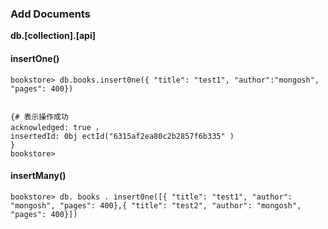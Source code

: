 
### Add Documents
 **db.[collection].[api]**
#### insertOne()

```MongoDB Shell
bookstore> db.books.insert0ne({ "title": "test1", "author":"mongosh", "pages": 400})


{# 表示操作成功
acknowledged: true ，
insertedId: 0bj ectId("6315af2ea80c2b2857f6b335" )
}
bookstore>

```
#### insertMany()
```MongoDB Shell
bookstore> db. books . insert0ne([{ "title": "test1", "author": "mongosh", "pages": 400},{ "title": "test2", "author": "mongosh", "pages": 400}])

```

